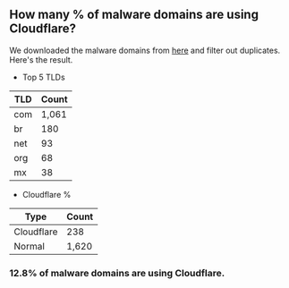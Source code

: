 ## How many % of malware domains are using Cloudflare?


We downloaded the malware domains from [here](https://urlhaus.abuse.ch) and filter out duplicates.
Here's the result.


[//]: # (start replacement)


- Top 5 TLDs

| TLD | Count |
| --- | --- |
| com | 1,061 |
| br | 180 |
| net | 93 |
| org | 68 |
| mx | 38 |


- Cloudflare %

| Type | Count |
| --- | --- |
| Cloudflare | 238 |
| Normal | 1,620 |


### 12.8% of malware domains are using Cloudflare.